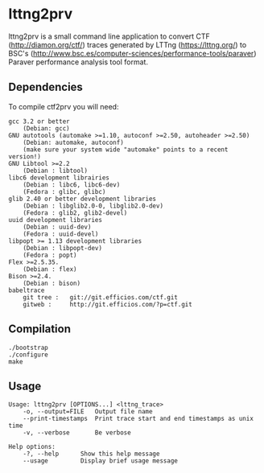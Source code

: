 lttng2prv
=========

lttng2prv is a small command line application to convert CTF
(http://diamon.org/ctf/) traces generated by LTTng (https://lttng.org/) to BSC's
(http://www.bsc.es/computer-sciences/performance-tools/paraver) Paraver
performance analysis tool format.


Dependencies
------------

To compile ctf2prv you will need:

	gcc 3.2 or better
		(Debian: gcc)
	GNU autotools (automake >=1.10, autoconf >=2.50, autoheader >=2.50)
		(Debian: automake, autoconf) 
	  	(make sure your system wide "automake" points to a recent version!)
	GNU Libtool >=2.2
		(Debian : libtool)
	libc6 development librairies
		(Debian : libc6, libc6-dev)
		(Fedora : glibc, glibc)
	glib 2.40 or better development libraries
		(Debian : libglib2.0-0, libglib2.0-dev)
		(Fedora : glib2, glib2-devel)
	uuid development libraries
		(Debian : uuid-dev)
		(Fedora : uuid-devel)
	libpopt >= 1.13 development libraries
		(Debian : libpopt-dev)
		(Fedora : popt)
	Flex >=2.5.35.
		(Debian : flex)
	Bison >=2.4.
		(Debian : bison)
	babeltrace
		git tree :   git://git.efficios.com/ctf.git
		gitweb :     http://git.efficios.com/?p=ctf.git

Compilation
-----------
	./bootstrap
	./configure
	make

Usage
-----
	Usage: lttng2prv [OPTIONS...] <lttng_trace>
		-o, --output=FILE	Output file name
		--print-timestamps	Print trace start and end timestamps as unix time
		-v, --verbose		Be verbose

	Help options:
		-?, --help		Show this help message
		--usage			Display brief usage message
